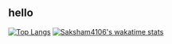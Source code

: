 ## hello


[![Top Langs](https://github-readme-stats.vercel.app/api/top-langs/?username=saksham4106&layout=compact&theme=dark)](https://github.com/anuraghazra/github-readme-stats)
[![Saksham4106's wakatime stats](https://github-readme-stats.vercel.app/api/wakatime?username=Saksham4106)](https://github.com/anuraghazra/github-readme-stats)
<!--
**saksham4106/saksham4106** is a ✨ _special_ ✨ repository because its `README.md` (this file) appears on your GitHub profile.

Here are some ideas to get you started:

- 🔭 I’m currently working on ...
- 🌱 I’m currently learning ...
- 👯 I’m looking to collaborate on ...
- 🤔 I’m looking for help with ...
- 💬 Ask me about ...
- 📫 How to reach me: ...
- 😄 Pronouns: ...
- ⚡ Fun fact: ...
-->
